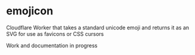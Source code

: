 # emojicon

Cloudflare Worker that takes a standard unicode emoji and returns it as an SVG for use as favicons or CSS cursors

Work and documentation in progress

